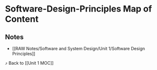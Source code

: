 # Software-Design-Principles Map of Content


## Notes
- [[RAW Notes/Software and System Design/Unit 1/Software Design Principles]]

⤴️ Back to [[Unit 1 MOC]]